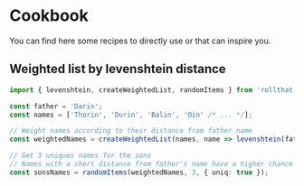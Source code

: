 # Cookbook

You can find here some recipes to directly use or that can inspire you.

## Weighted list by levenshtein distance

```typescript
import { levenshtein, createWeightedList, randomItems } from 'rollthat';

const father = 'Darin';
const names = ['Thorin', 'Durin', 'Balin', 'Oin' /* ... */];

// Weight names according to their distance from father name
const weightedNames = createWeightedList(names, name => levenshtein(father));

// Get 3 uniques names for the sons
// Names with a short distance from father's name have a higher chance to appear
const sonsNames = randomItems(weightedNames, 3, { uniq: true });
```